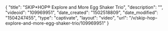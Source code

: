{
    "title": "SKIP*HOP&reg; Explore and More Egg Shaker Trio",
    "description": "",
    "videoid": "109969951",
    "date_created": "1502518809",
    "date_modified": "1504247455",
    "type": "captivate",
    "layout": "video",
    "url": "\/v\/skip-hop-explore-and-more-egg-shaker-trio\/109969951"
}